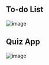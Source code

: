 ## To-do List
![image](https://github.com/user-attachments/assets/59e95fce-64be-4f07-8732-ba52ecf768b6)

## Quiz App
![image](https://github.com/user-attachments/assets/cc950b25-c101-4a51-b22e-7100c16717cc)

